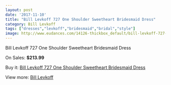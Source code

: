 ```yaml
---
layout: post
date: '2017-11-10'
title: "Bill Levkoff 727 One Shoulder Sweetheart Bridesmaid Dress"
category: Bill Levkoff
tags: ["dresses","levkoff","bridesmaid","bridal","style"]
image: http://www.eudances.com/14126-thickbox_default/bill-levkoff-727-one-shoulder-sweetheart-bridesmaid-dress.jpg
---
```

Bill Levkoff 727 One Shoulder Sweetheart Bridesmaid Dress

On Sales: **$213.99**
<a href="https://www.eudances.com/en/bill-levkoff/4239-bill-levkoff-727-one-shoulder-sweetheart-bridesmaid-dress.html"><amp-img layout="responsive" width="600" height="600" src="//www.eudances.com/14126-thickbox_default/bill-levkoff-727-one-shoulder-sweetheart-bridesmaid-dress.jpg" alt="Bill Levkoff 727 One Shoulder Sweetheart Bridesmaid Dress 0" /></a>
<a href="https://www.eudances.com/en/bill-levkoff/4239-bill-levkoff-727-one-shoulder-sweetheart-bridesmaid-dress.html"><amp-img layout="responsive" width="600" height="600" src="//www.eudances.com/14129-thickbox_default/bill-levkoff-727-one-shoulder-sweetheart-bridesmaid-dress.jpg" alt="Bill Levkoff 727 One Shoulder Sweetheart Bridesmaid Dress 1" /></a>
<a href="https://www.eudances.com/en/bill-levkoff/4239-bill-levkoff-727-one-shoulder-sweetheart-bridesmaid-dress.html"><amp-img layout="responsive" width="600" height="600" src="//www.eudances.com/14128-thickbox_default/bill-levkoff-727-one-shoulder-sweetheart-bridesmaid-dress.jpg" alt="Bill Levkoff 727 One Shoulder Sweetheart Bridesmaid Dress 2" /></a>
<a href="https://www.eudances.com/en/bill-levkoff/4239-bill-levkoff-727-one-shoulder-sweetheart-bridesmaid-dress.html"><amp-img layout="responsive" width="600" height="600" src="//www.eudances.com/14127-thickbox_default/bill-levkoff-727-one-shoulder-sweetheart-bridesmaid-dress.jpg" alt="Bill Levkoff 727 One Shoulder Sweetheart Bridesmaid Dress 3" /></a>

Buy it: [Bill Levkoff 727 One Shoulder Sweetheart Bridesmaid Dress](https://www.eudances.com/en/bill-levkoff/4239-bill-levkoff-727-one-shoulder-sweetheart-bridesmaid-dress.html "Bill Levkoff 727 One Shoulder Sweetheart Bridesmaid Dress")

View more: [Bill Levkoff](https://www.eudances.com/en/57-bill-levkoff "Bill Levkoff")